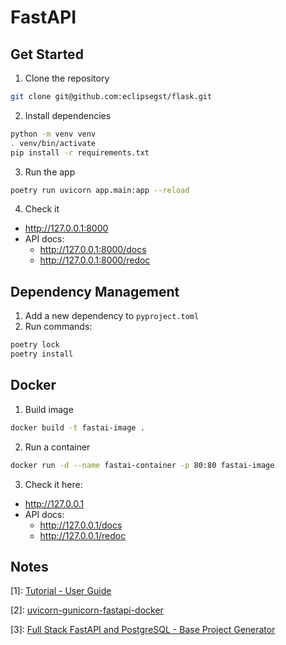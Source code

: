 # FastAPI

## Get Started
1. Clone the repository
```bash
git clone git@github.com:eclipsegst/flask.git
```

2. Install dependencies
```bash
python -m venv venv
. venv/bin/activate
pip install -r requirements.txt
```

3. Run the app
```bash
poetry run uvicorn app.main:app --reload
```
4. Check it
- http://127.0.0.1:8000
- API docs: 
  - http://127.0.0.1:8000/docs
  - http://127.0.0.1:8000/redoc

## Dependency Management
1. Add a new dependency to `pyproject.toml`
2. Run commands:
```bash
poetry lock
poetry install
```

## Docker

1. Build image
```bash
docker build -t fastai-image .
```
2. Run a container

```bash
docker run -d --name fastai-container -p 80:80 fastai-image
```
3. Check it here: 
  - http://127.0.0.1
  - API docs: 
    - http://127.0.0.1/docs
    - http://127.0.0.1/redoc

## Notes
[1]: [Tutorial - User Guide](https://fastapi.tiangolo.com/tutorial/)

[2]: [uvicorn-gunicorn-fastapi-docker ](https://github.com/tiangolo/uvicorn-gunicorn-fastapi-docker/tree/master#quick-start)

[3]: [Full Stack FastAPI and PostgreSQL - Base Project Generator](https://github.com/tiangolo/full-stack-fastapi-postgresql/tree/master)
